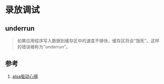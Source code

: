 # 录放调试

## underrun

>如果应用程序写入数据到缓存区中的速度不够快，缓存区将会"饿死"。这样的错误被称为"underrun"。













## 参考

1. [alsa驱动心得](http://blog.csdn.net/dropping_1979/article/details/39055435)
